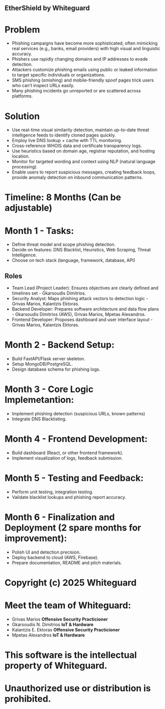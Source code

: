 ## EtherShield by Whiteguard

# Problem
- Phishing campaigns have become more sophisticated, often mimicking real services (e.g., banks, email providers) with high visual and linguistic accuracy.
- Phishers use rapidly changing domains and IP addresses to evade detection.
- Attackers customize phishing emails using public or leaked information to target specific individuals or organizations.
- SMS phishing (smishing) and mobile-friendly spoof pages trick users who can’t inspect URLs easily.
- Many phishing incidents go unreported or are scattered across platforms.

# Solution
- Use real-time visual similarity detection, maintain up-to-date threat intelligence feeds to identify cloned pages quickly.
- Employ live DNS lookup + cache with TTL monitoring.
- Cross-reference WHOIS data and certificate transparency logs.
- Use heuristics based on domain age, registrar reputation, and hosting location.
- Monitor for targeted wording and context using NLP (natural language processing).
- Enable users to report suspicious messages, creating feedback loops, provide anomaly detection on inbound communication patterns.


# Timeline: 8 Months (Can be adjustable)
# Month 1 - Tasks:
- Define threat model and scope phishing detection.
- Decide on features: DNS Blacklist, Heuristics, Web Scraping, Threat Intelligence.
- Choose on tech stack (language, framework, database, API)

## Roles
- Team Lead (Project Leader): Ensures objectives are clearly defined and timelines set - Gkarsoudis Dimitrios.
- Security Analyst: Maps phishing attack vectors to detection logic - Grivas Marios, Kalantzis Ektoras.
- Backend Developer: Prepares software architecture and data flow plans - Gkarsoudis Dimitrios (AWS), Grivas Marios, Mpetas Alexandros.
- Frontend Developer: Proposes dashboard and user interface layout - Grivas Marios, Kalantzis Ektoras.

# Month 2 - Backend Setup:
- Build FastAPI/Flask server skeleton.
- Setup MongoDB/PostgreSQL.
- Design database schema for phishing logs.

# Month 3 - Core Logic Implemetantion:
- Implement phishing detection (suspicious URLs, known patterns)
- Integrate DNS Blacklisting.

# Month 4 - Frontend Development: 
- Build dashboard (React, or other frontend framework).
- Implement visualization of logs, feedback submission.

# Month 5 - Testing and Feedback:
- Perform unit testing, integration testing.
- Validate blacklist lookups and phishing report accuracy.

# Month 6 - Finalization and Deployment (2 spare months for improvement):
- Polish UI and detection precision.
- Deploy backend to cloud (AWS, Firebase).
- Prepare documentation, README and pitch materials.

# Copyright (c) 2025 Whiteguard 
# Meet the team of Whiteguard:
- Grivas Marios **Offensive Security Practicioner**
- Gkarsoudis N. Dimitrios **IoT & Hardware**
- Kalantzis E. Ektoras **Offensive Security Practicioner**
- Mpetas Alexandros **IoT & Hardware**
# This software is the intellectual property of Whiteguard.
# Unauthorized use or distribution is prohibited.
